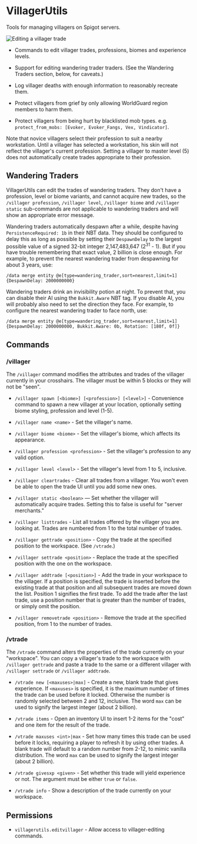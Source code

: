 # VillagerUtils

Tools for managing villagers on Spigot servers.

![Editing a villager trade](http://i.imgur.com/pBWpb0d.gif)

* Commands to edit villager trades, professions, biomes and experience levels.

* Support for editing wandering trader traders. 
  (See the Wandering Traders section, below, for caveats.)

* Log villager deaths with enough information to reasonably recreate them.

* Protect villagers from grief by only allowing WorldGuard region members to harm them.

* Protect villagers from being hurt by blacklisted mob types. e.g. `protect_from_mobs: [Evoker, Evoker_Fangs, Vex, Vindicator]`.

Note that novice villagers select their profession to suit a nearby workstation.
Until a villager has selected a workstation, his skin will not reflect the
villager's current profession. Setting a villager to master level (5) does not
automatically create trades appropriate to their profession.


## Wandering Traders

VillagerUtils can edit the trades of wandering traders. They don't have a
profession, level or biome variants, and cannot acquire new trades, so the
`/villager profession`, `/villager level`, `/villager biome` and 
`/villager static` sub-commands are not applicable to wandering traders and
will show an appropriate error message.

Wandering traders automatically despawn after a while, despite having
`PersistenceRequired: 1b` in their NBT data. They should be configured to
delay this as long as possible by setting their `DespawnDelay` to the
largest possible value of a signed 32-bit integer 2,147,483,647 (2<sup>31</sup> - 1).
But if you have trouble remembering that exact value, 2 billion is close enough.
For example, to prevent the nearest wandering trader from despawning for about
3 years, use:

    /data merge entity @e[type=wandering_trader,sort=nearest,limit=1] {DespawnDelay: 2000000000}

Wandering traders drink an invisibility potion at night. To prevent that, you
can disable their AI using the `Bukkit.Aware` NBT tag. If you disable AI, you
will probably also need to set the direction they face. For example, to 
configure the nearest wandering trader to face north, use:

    /data merge entity @e[type=wandering_trader,sort=nearest,limit=1] {DespawnDelay: 2000000000, Bukkit.Aware: 0b, Rotation: [180f, 0f]}


## Commands
### /villager

The `/villager` command modifies the attributes and trades of the villager 
currently in your crosshairs. The villager must be within 5 blocks or they
will not be "seen".

* `/villager spawn [<biome>] [<profession>] [<level>]` - Convenience command to spawn
  a new villager at your location, optionally setting biome styling, profession
  and level (1-5).

* `/villager name <name>` - Set the villager's name.

* `/villager biome <biome>` - Set the villager's biome, which affects its appearance.

* `/villager profession <profession>` - Set the villager's profession to any valid option.

* `/villager level <level>` - Set the villager's level from 1 to 5, inclusive.

* `/villager cleartrades` - Clear all trades from a villager. You won't even be able to open the trade UI until you add some new ones.

* `/villager static <boolean>` — Set whether the villager will automatically acquire trades. Setting this to false is useful for "server merchants."

* `/villager listtrades` - List all trades offered by the villager you are looking at. Trades are numbered from 1 to the total number of trades.

* `/villager gettrade <position>` - Copy the trade at the specified position to the workspace. (See `/vtrade`.)

* `/villager settrade <position>` - Replace the trade at the specified position with the one on the workspace.

* `/villager addtrade [<position>]` - Add the trade in your workspace to the villager. If a position is specified, the trade is inserted before the existing trade at that position and all subsequent trades are moved down the list. Position 1 signifies the first trade. To add the trade after the last trade, use a position number that is greater than the number of trades, or simply omit the position.

* `/villager removetrade <position>` - Remove the trade at the specified position, from 1 to the number of trades.


### /vtrade

The `/vtrade` command alters the properties of the trade currently on your
"workspace". You can copy a villager's trade to the workspace with
`/villager gettrade` and paste a trade to the same or a different villager
with `/villager settrade` or `/villager addtrade`.

* `/vtrade new [<maxuses>|max]` - Create a new, blank trade that gives experience. If `<maxuses>` is specified, it is the maximum number of times the trade can be used before it locked. Otherwise the number is randomly selected between 2 and 12, inclusive. The word `max` can be used to signify the largest integer (about 2 billion).

* `/vtrade items` - Open an inventory UI to insert 1-2 items for the "cost" and one item for the result of the trade.

* `/vtrade maxuses <int>|max` - Set how many times this trade can be used before it locks, requiring a player to refresh it by using other trades. A blank trade will default to a random number from 2-12, to mimic vanilla distribution. The word `max` can be used to signify the largest integer (about 2 billion).

* `/vtrade givesxp <given>` - Set whether this trade will yield experience or not. The <given> argument must be either `true` or `false`.

* `/vtrade info` - Show a description of the trade currently on your workspace.


## Permissions

* `villagerutils.editvillager` - Allow access to villager-editing commands.

